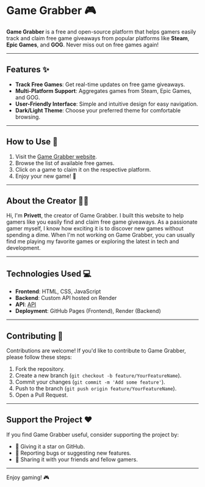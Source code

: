 # Game Grabber 🎮

**Game Grabber** is a free and open-source platform that helps gamers easily track and claim free game giveaways from popular platforms like **Steam**, **Epic Games**, and **GOG**. Never miss out on free games again!

---

## Features ✨

- **Track Free Games**: Get real-time updates on free game giveaways.
- **Multi-Platform Support**: Aggregates games from Steam, Epic Games, and GOG.
- **User-Friendly Interface**: Simple and intuitive design for easy navigation.
- **Dark/Light Theme**: Choose your preferred theme for comfortable browsing.

---

## How to Use 🚀

1. Visit the [Game Grabber website](https://gamegrabber.xyz/).
2. Browse the list of available free games.
3. Click on a game to claim it on the respective platform.
4. Enjoy your new game! 🎉

---

## About the Creator 👨‍💻

Hi, I'm **Privett**, the creator of Game Grabber. I built this website to help gamers like you easily find and claim free game giveaways. As a passionate gamer myself, I know how exciting it is to discover new games without spending a dime. When I'm not working on Game Grabber, you can usually find me playing my favorite games or exploring the latest in tech and development.

---

## Technologies Used 💻

- **Frontend**: HTML, CSS, JavaScript
- **Backend**: Custom API hosted on Render
- **API**: [API](https://api.gamegrabber.xyz/free-games)
- **Deployment**: GitHub Pages (Frontend), Render (Backend)

---

## Contributing 🤝

Contributions are welcome! If you'd like to contribute to Game Grabber, please follow these steps:

1. Fork the repository.
2. Create a new branch (`git checkout -b feature/YourFeatureName`).
3. Commit your changes (`git commit -m 'Add some feature'`).
4. Push to the branch (`git push origin feature/YourFeatureName`).
5. Open a Pull Request.

---

## Support the Project ❤️

If you find Game Grabber useful, consider supporting the project by:

- 🌟 Giving it a star on GitHub.
- 🐛 Reporting bugs or suggesting new features.
- 💬 Sharing it with your friends and fellow gamers.

---

Enjoy gaming! 🎮
